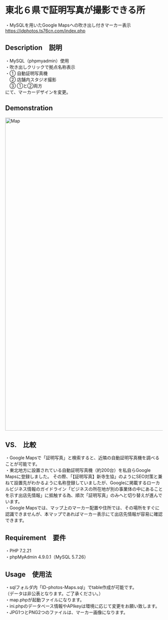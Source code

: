 # 東北６県で証明写真が撮影できる所
・MySQLを用いたGoogle Mapsへの吹き出し付きマーカー表示
https://idphotos.ts76cn.com/index.php

## Description　説明
・MySQL（phpmyadmin）使用<br>
・吹き出しクリックで拠点名称表示<br>
・① 自動証明写真機<br>
　② 店舗内スタジオ撮影<br>
　③ ①と②両方<br>
にて、マーカーデザインを変更。<br>

## Demonstration
<img width="1000" alt="Map" src="https://user-images.githubusercontent.com/55599388/76425032-6835a800-63ec-11ea-8e4e-47afdd2af818.png"><br>

## VS.　比較
・Google Mapsで「証明写真」と検索すると、近隣の自動証明写真機を調べることが可能です。<br>
・東北地方に設置されている自動証明写真機（約200台）を私自らGoogle Mapsに登録しました。
その際、「【証明写真】新寺生協」のようにSEO対策と兼ねて設置先がわかるように名称登録していましたが、Googleに掲載するローカルビジネス情報のガイドライン「ビジネスの所在地が別の事業体の中にあることを示す出店先情報」に抵触する為、順次「証明写真」のみへと切り替えが進んでいます。<br>
・Google Mapsでは、マップ上のマーカー配置や住所では、その場所をすぐに認識できませんが、本マップであればマーカー表示にて出店先情報が容易に確認できます。<br>

## Requirement　要件
・PHP 7.2.21<br>
・phpMyAdmin 4.9.0.1（MySQL 5.7.26）<br>

## Usage　使用法
・sqlフォルダ内「ID-photos-Maps.sql」でtable作成が可能です。<br>
（データは非公表となります。ご了承ください。）<br>
・map.phpが起動ファイルになります。<br>
・ini.phpのデータベース情報やAPIkeyは環境に応じて変更をお願い致します。<br>
・JPG1つとPNG2つのファイルは、マーカー画像になります。<br>
